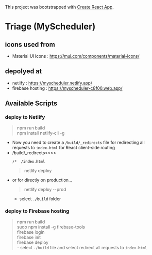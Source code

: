 This project was bootstrapped with [Create React App](https://github.com/facebook/create-react-app).

# Triage (MyScheduler)

## icons used from
- Material UI icons : https://mui.com/components/material-icons/

## depolyed at

- netlify : https://myscheduler.netlify.app/
- firebase hosting : https://myscheduler-c8f00.web.app/

## Available Scripts

### deploy to Netlify

> npm run build  
> npm install netlify-cli -g  

- Now you need to create a `/build/_redirects` file for redirecting all requests to `index.html` for React client-side routing
- /build/_redirects>>>>
    ```
    /*  /index.html
    ```
    > netlify deploy  
- or for directly on production...
    > netlify deploy --prod  
    - select `./build` folder

### deploy to Firebase hosting

> npm run build     
> sudo npm install -g firebase-tools    
> firebase login    
> firebase init     
> firebase deploy   
    - select `./build` file and select redirect all requests to `index.html`    
